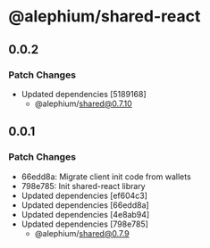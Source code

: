 # @alephium/shared-react

## 0.0.2

### Patch Changes

- Updated dependencies [5189168]
  - @alephium/shared@0.7.10

## 0.0.1

### Patch Changes

- 66edd8a: Migrate client init code from wallets
- 798e785: Init shared-react library
- Updated dependencies [ef604c3]
- Updated dependencies [66edd8a]
- Updated dependencies [4e8ab94]
- Updated dependencies [798e785]
  - @alephium/shared@0.7.9
